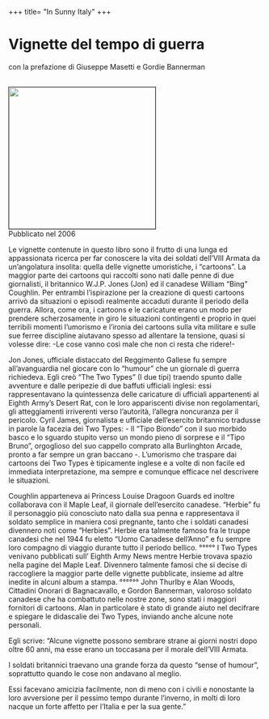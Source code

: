 +++
title= "In Sunny Italy"
+++
<h1>Vignette del tempo di guerra</h1>

con la prefazione di Giuseppe Masetti e Gordie Bannerman


<br>
<img src="/images/files/wartimecartoons.jpg" border="1" bordercolor="black" width="290" height="280"> 

<br>
Pubblicato nel 2006

Le vignette contenute in questo libro sono il frutto di una lunga ed appassionata ricerca per far conoscere la vita dei soldati dell’VIII Armata da un’angolatura insolita: quella delle vignette umoristiche, i “cartoons”.
La maggior parte dei cartoons qui raccolti sono nati dalle penne di due giornalisti, il britannico W.J.P. Jones (Jon) ed il canadese William “Bing” Coughlin.
Per entrambi l’ispirazione per la creazione di questi cartoons arrivò da situazioni o episodi realmente accaduti durante il periodo della guerra.
Allora, come ora, i cartoons e le caricature erano un modo per prendere scherzosamente in giro le situazioni contingenti e proprio in quei terribili momenti l’umorismo e l’ironia dei cartoons sulla vita militare e sulle sue ferree discipline aiutavano spesso ad allentare la tensione, quasi si volesse dire: -Le cose vanno così male che non ci resta che ridere!-

Jon Jones, ufficiale distaccato del Reggimento Gallese fu sempre all’avanguardia nel giocare con lo “humour” che un giornale di guerra richiedeva. Egli creò “The Two Types” (I due tipi) traendo spunto dalle avventure e dalle peripezie di due baffuti ufficiali inglesi: essi rappresentavano la quintessenza delle caricature di ufficiali appartenenti al Eighth Army’s Desert Rat, con le loro appariscenti divise non regolamentari, gli atteggiamenti irriverenti verso l’autorità, l’allegra noncuranza per il pericolo.
Cyril James, giornalista e ufficiale dell’esercito britannico tradusse in parole la facezia dei Two Types: - Il “Tipo Biondo” con il suo morbido basco e lo sguardo stupito verso un mondo pieno di sorprese e il “Tipo Bruno”, orgoglioso del suo cappello comprato alla Burlinghton Arcade, pronto a far sempre un gran baccano -.
L’umorismo che traspare dai cartoons dei Two Types è tipicamente inglese e a volte di non facile ed immediata interpretazione, ma sempre e comunque efficace nel descrivere le situazioni.

Coughlin apparteneva ai Princess Louise Dragoon Guards ed inoltre collaborava con il Maple Leaf, il giornale dell’esercito canadese.
“Herbie” fu il personaggio più conosciuto nato dalla sua penna e rappresentava il soldato semplice in maniera così pregnante, tanto che i soldati canadesi divennero noti come “Herbies”.
Herbie era talmente famoso fra le truppe canadesi che nel 1944 fu eletto “Uomo Canadese dell’Anno” e fu sempre loro compagno di viaggio durante tutto il periodo bellico.
°°°°°
I Two Types venivano pubblicati sull’ Eighth Army News mentre Herbie trovava spazio nella pagine del Maple Leaf. 
Divennero talmente famosi che si decise di raccogliere la maggior parte delle vignette pubblicate, insieme ad altre inedite in alcuni album a stampa.
°°°°°°
John Thurlby e Alan Woods, Cittadini Onorari di Bagnacavallo, e Gordon Bannerman, valoroso soldato canadese che ha combattuto nelle nostre zone, sono stati i maggiori fornitori di cartoons.
Alan in particolare è stato di grande aiuto nel decifrare e spiegare le didascalie dei Two Types, inviando anche alcune note personali. 

Egli scrive:
 “Alcune vignette possono sembrare strane ai giorni nostri dopo oltre 60 anni, ma esse erano un toccasana per il morale dell’VIII  Armata.

I soldati britannici traevano una grande forza da questo “sense of humour”, soprattutto quando le cose non andavano al meglio.

Essi facevano amicizia facilmente, non di meno con i civili e nonostante la loro avversione per il pessimo tempo durante l’inverno, in molti di loro nacque un forte affetto per l’Italia e per la sua gente.” 
